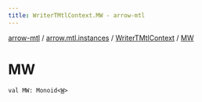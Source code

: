 ```yaml
---
title: WriterTMtlContext.MW - arrow-mtl
---
```


[arrow-mtl](../../index.html) / [arrow.mtl.instances](../index.html) / [WriterTMtlContext](index.html) / [MW](./-m-w.html)

# MW

`val MW: Monoid<`[`W`](index.html#W)`>`